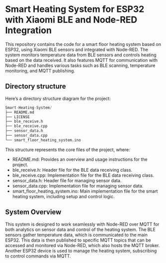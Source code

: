 # Smart Heating System for ESP32 with Xiaomi BLE and Node-RED Integration

This repository contains the code for a smart floor heating system based on ESP32, using Xiaomi BLE sensors and integrated with Node-RED. The system monitors temperature data from BLE sensors and controls heating based on the data received. It also features MQTT for communication with Node-RED and handles various tasks such as BLE scanning, temperature monitoring, and MQTT publishing.

## Directory structure

Here’s a directory structure diagram for the project:

```python
Smart-Heating-System/
├── README.md
├── LICENSE
├── ble_receive.h
├── ble_receive.cpp
├── sensor_data.h
├── sensor_data.cpp
└── smart_floor_heating_system.ino
```
This structure represents the core files of the project, where:

* README.md: Provides an overview and usage instructions for the project.
* ble_receive.h: Header file for the BLE data receiving class.
* ble_receive.cpp: Implementation file for the BLE data receiving class.
* sensor_data.h: Header file for managing sensor data.
* sensor_data.cpp: Implementation file for managing sensor data.
* smart_floor_heating_system.ino: Main implementation file for the smart heating system, including setup and control logic.

## System Overview

This system is designed to work seamlessly with Node-RED over MQTT for both analytics on sensor data and control of the heating system. The BLE sensors gather temperature data, which is communicated to the main ESP32. This data is then published to specific MQTT topics that can be accessed and monitored via Node-RED, which also hosts the MQTT broker. Another ESP32 device is used to manage the heating system, subscribing to control commands via MQTT.